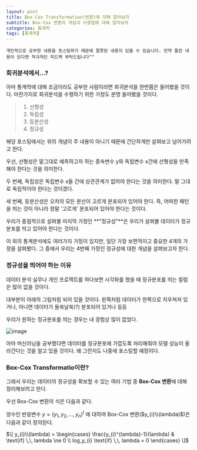 ```yaml
---
layout: post
title: Box-Cox Transformation(변환)에 대해 알아보자
subtitle: Box-Cox 변환의 개념과 사용법에 대해 알아보자
categories: 통계학
tags: [통계학]
---
```


`개인적으로 공부한 내용을 포스팅하기 때문에 잘못된 내용이 있을 수 있습니다. 만약 틀린 내용이 있다면 적극적인 피드백 부탁드립니다^^`


### 회귀분석에서...?
아마 통계학에 대해 조금이라도 공부한 사람이라면 회귀분석을 한번쯤은 들어봤을 것이다. 마찬가지로 회귀분석을 수행하기 위한 가정도 분명 들어봤을 것이다.

> 1. 선형성
> 2. 독립성
> 3. 등분산성
> 4. 정규성

해당 포스팅에서는 위의 개념이 주 내용이 아니기 때문에 간단하게만 살펴보고 넘어가려고 한다.

우선, 선형성은 말그대로 예측하고자 하는 종속변수 y와 독립변수 x간에 선형성을 만족해야 한다는 것을 의미한다.

두 번째, 독립성은 독립변수 x들 간에 상관관계가 없어야 한다는 것을 의미한다. 말 그대로 독립적이야 한다는 것이겠다.

세 번째, 등분산성은 오차의 모든 분산이 고르게 분포되어 있어야 한다. 즉, 어떠한 패턴을 띄는 것이 아니라 정말 '고르게' 분포되어 있어야 한다는 것이다.

우리가 중점적으로 살펴볼 마지막 가정인 **"정규성"**은 우리가 살펴볼 데이터가 정규분포를 띄고 있어야 한다는 것이다.

이 외의 통계분석에도 여러가지 가정이 있지만, 일단 가장 보편적이고 중요한 4개의 가정을 살펴봤다. 그 중에서 우리는 4번째 가정인 정규성에 대한 개념을 살펴보고자 한다.



### 정규성을 띄어야 하는 이유

데이터 분석 실무나 개인 프로젝트를 하다보면 시각화를 했을 때 정규분포를 띄는 컬럼은 많이 없을 것이다.

대부분이 아래의 그림처럼 되어 있을 것이다. 왼쪽처럼 데이터가 한쪽으로 치우쳐져 있거나, 아니면 데이터가 들쑥날쑥(?) 분포되어 있거나 등등

우리가 원하는 정규분포를 띄는 경우는 내 경험상 많이 없었다.

![image](https://github.com/daetamong/daetamong.github.io/assets/111731468/e6bdaa6b-f0e7-4c15-b64d-072f8635dcf7)


아마 머신러닝을 공부했다면 데이터를 정규분포에 가깝도록 처리해줘야 모델 성능이 올라간다는 것을 알고 있을 것이다. 왜 그런지도 나중에 포스팅할 예정이다.



### Box-Cox Transformatio이란?

그래서 우리는 데이터의 정규성을 확보할 수 있는 여러 기법 중 **Box-Cox 변환**에 대해 정리해보려고 한다.

우선 Box-Cox 변환의 식은 다음과 같다.

양수인 반응변수 $y = (y_{1}, y_{2}, ... , y_{n})^{t}$ 에 대하여 Box-Cox 변환($y_{i}\\(lambda)$)은 다음과 같이 정의된다.

$\[ y_{i}\\(lambda) = \begin{cases} \frac{y_{i}^{lambda}-1}{lambda} & \text{if} \,\, lambda \ne 0 \\ log_y_{i} \text{if} \,\, lambda = 0 \end{cases} \]$